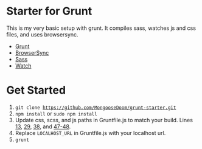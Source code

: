 # Starter for Grunt

This is my very basic setup with grunt. It compiles sass, watches js and css files, and uses browsersync.

- [Grunt](http://gruntjs.com/)
- [BrowserSync](http://www.browsersync.io/)
- [Sass](https://www.npmjs.com/package/grunt-contrib-sass)
- [Watch](https://www.npmjs.com/package/grunt-contrib-watch)

# Get Started

1. <code>git clone https://github.com/MongooseDoom/grunt-starter.git</code>
2. <code>npm install</code> or <code>sudo npm install</code>
3. Update css, scss, and js paths in Gruntfile.js to match your build. Lines [13](https://github.com/MongooseDoom/grunt-starter/blob/master/Gruntfile.js#L13), [29](https://github.com/MongooseDoom/grunt-starter/blob/master/Gruntfile.js#L29), [38](https://github.com/MongooseDoom/grunt-starter/blob/master/Gruntfile.js#L38), and [47-48](https://github.com/MongooseDoom/grunt-starter/blob/master/Gruntfile.js#L47-L48).
4. Replace <code>LOCALHOST_URL</code> in Gruntfile.js with your localhost url.
3. <code>grunt</code>